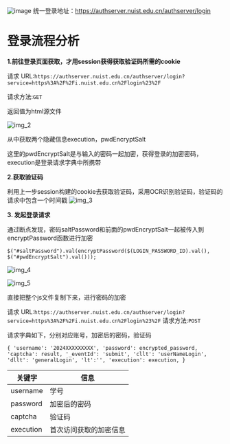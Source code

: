 ![image](https://github.com/user-attachments/assets/04226652-3881-4bbd-8177-035ef288d8f4)
统一登录地址：https://authserver.nuist.edu.cn/authserver/login



**登录流程分析**
=================

**1.前往登录页面获取，才用session获得获取验证码所需的cookie**

请求 URL:`https://authserver.nuist.edu.cn/authserver/login?service=https%3A%2F%2Fi.nuist.edu.cn%2Flogin%23%2F`

请求方法:`GET`

返回值为html源文件

![img_2](https://github.com/user-attachments/assets/b13beb0d-c16b-41f7-849c-0b3c7063f63d)


从中获取两个隐藏信息execution，pwdEncryptSalt


这里的pwdEncryptSalt是与输入的密码一起加密，获得登录的加密密码，execution是登录请求字典中所携带





**2.获取验证码**

利用上一步session构建的cookie去获取验证码，采用OCR识别验证码，验证码的请求中包含一个时间戳
![img_3](https://github.com/user-attachments/assets/f9e882b5-98d2-4ab9-9bad-cdb122106664)


**3. 发起登录请求**

通过断点发现，密码saltPassword和前面的pwdEncryptSalt一起被传入到encryptPassword函数进行加密

`$("#saltPassword").val(encryptPassword($(LOGIN_PASSWORD_ID).val(), $("#pwdEncryptSalt").val()));`

![img_4](https://github.com/user-attachments/assets/80a4cf09-1b42-4591-a2d6-62fb3012f736)

![img_5](https://github.com/user-attachments/assets/69b4937b-8cae-4a1b-9726-be5fcb5fd1a9)


直接把整个js文件复制下来，进行密码的加密


请求 URL:`https://authserver.nuist.edu.cn/authserver/login?service=https%3A%2F%2Fi.nuist.edu.cn%2Flogin%23%2F`
请求方法:`POST`

请求字典如下，分别对应账号，加密后的密码，验证码

`{
    'username': '2024XXXXXXXXX',
    'password': encrypted_password,
    'captcha': result,
    '_eventId': 'submit',
    'cllt': 'userNameLogin',
    'dllt': 'generalLogin',
    'lt':'',
    'execution': execution,
}`

| 关键字       | 信息          |
|-----------|-------------|
| username  | 学号          |
| password  | 加密后的密码      |
| captcha   | 验证码         |
| execution | 首次访问获取的加密信息 |






